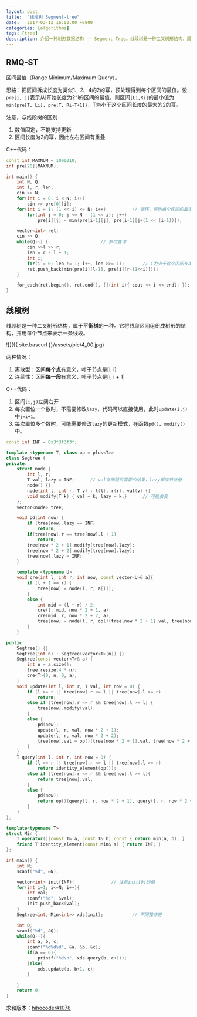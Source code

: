 ```yaml
---
layout: post
title:  "线段树 Segment-tree"
date:   2017-03-12 16:00:00 +0800
categories: [algorithms]
tags: [tree]
description: 介绍一种树形数据结构 —— Segment Tree。线段树是一种二叉树形结构，属于**平衡树**的一种。它将线段区间组织成树形的结构，并用每个节点来表示一条线段。
---
```


## RMQ-ST
区间最值（Range Minimum/Maximum Query）。

思路：把区间拆成长度为类似1、2、4的2的幂，预处理得到每个区间的最值。设`pre[i, j]`表示从j开始长度为2^i的区间的最值，则区间`[Li,Ri]`的最小值为`min{pre[T, Li], pre[T, Ri-T+1]}`，T为小于这个区间长度的最大的2的幂。

注意，与线段树的区别：
1. 数值固定，不能支持更新
2. 区间长度为2的幂，因此左右区间有重叠

C++代码：
~~~cpp
const int MAXNUM = 1000010;
int pre[20][MAXNUM];

int main() {
    int N, Q;
    int l, r, len;
    cin >> N;
    for(int i = 0; i < N; i++)
        cin >> pre[0][i];
    for(int i = 1; (1 << i) <= N; i++)			// 循环，得到每个区间的最值
        for(int j = 0; j <= N - (1 << i); j++)
            pre[i][j] = min(pre[i-1][j], pre[i-1][j+(1 << (i-1))]);

    vector<int> ret;
    cin >> Q;
    while(Q--) {					// 多次查询
        cin >>l >> r;
        len = r - l + 1;
        int i;
        for(i = 0; len != 1; i++, len >>= 1);		// i为小于这个区间长度的最大的2的幂
        ret.push_back(min(pre[i][l-1], pre[i][r-(1<<i)]));
    }

    for_each(ret.begin(), ret.end(), [](int i){ cout << i << endl; });
}
~~~

## 线段树

线段树是一种二叉树形结构，属于**平衡树**的一种。它将线段区间组织成树形的结构，并用每个节点来表示一条线段。

![]({{ site.baseurl }}/assets/pic/4_00.jpg)

两种情况：
1. 离散型：区间**每个点**有意义，叶子节点是[i, i]
2. 连续性：区间**每一段**有意义，叶子节点是[i, i + 1]

C++代码：
1. 区间`[i,j)`左闭右开
2. 每次置位一个数时，不需要修改`lazy`，代码可以直接使用，此时`update(i,j)`中`j=i+1`。
3. 每次置位多个数时，可能需要修改`lazy`的更新模式，在函数`pd()`、`modify()`中。

~~~cpp
const int INF = 0x3f3f3f3f;

template <typename T, class op = plus<T>>
class Segtree {
private:
    struct node {
        int l, r;
        T val, lazy = INF;	    // val存储题目需要的结果，lazy缓存节点值
        node() {}
        node(int l, int r, T v) : l(l), r(r), val(v) {}
        void modify(T k) { val = k; lazy = k;}		// 可能会变
    };
    vector<node> tree;

    void pd(int now) {
        if (tree[now].lazy == INF)
            return;
        if(tree[now].r == tree[now].l + 1)
            return;
        tree[now * 2 + 1].modify(tree[now].lazy);
        tree[now * 2 + 2].modify(tree[now].lazy);
        tree[now].lazy = INF;
    }

    template <typename U>
    void cre(int l, int r, int now, const vector<U>& a){
        if (l + 1 == r) {
            tree[now] = node(l, r, a[l]);
        }
        else {
            int mid = (l + r) / 2;
            cre(l, mid, now * 2 + 1, a);
            cre(mid, r, now * 2 + 2, a);
            tree[now] = node(l, r, op()(tree[now * 2 + 1].val, tree[now * 2 + 2].val));
        }
    }

public:
    Segtree() {}
    Segtree(int n) : Segtree(vector<T>(n)) {}
    Segtree(const vector<T>& a) {
        int n = a.size();
        tree.resize(4 * n);
        cre<T>(0, n, 0, a);
    }
    void update(int l, int r, T val, int now = 0) {
        if (l >= r || tree[now].r <= l || tree[now].l >= r)
            return;
        else if (tree[now].r <= r && tree[now].l >= l) {
            tree[now].modify(val);
        }
        else {
            pd(now);
            update(l, r, val, now * 2 + 1);
            update(l, r, val, now * 2 + 2);
            tree[now].val = op()(tree[now * 2 + 1].val, tree[now * 2 + 2].val);
        }
    }
    T query(int l, int r, int now = 0) {
        if (l >= r || tree[now].r <= l || tree[now].l >= r)
            return identity_element(op());
        else if (tree[now].r <= r && tree[now].l >= l){
            return tree[now].val;
        }
        else {
            pd(now);
            return op()(query(l, r, now * 2 + 1), query(l, r, now * 2 + 2));
        }
    }
};

template<typename T>
struct Min {
    T operator()(const T& a, const T& b) const { return min(a, b); }
    friend T identity_element(const Min& s) { return INF; }
};

int main() {
    int N;
    scanf("%d", &N);

    vector<int> init{INF};				// 注意init[0]的值
    for(int i=1; i<=N; i++){
        int val;
        scanf("%d", &val);
        init.push_back(val);
    }
    Segtree<int, Min<int>> xds(init);			// 不同操作符

    int Q;
    scanf("%d", &Q);
    while(Q--){
        int a, b, c;
        scanf("%d%d%d", &a, &b, &c);
        if(a == 0){
            printf("%d\n", xds.query(b, c+1));
        }else{
            xds.update(b, b+1, c);
        }

    }
    return 0;
}
~~~

求和版本：[hihocoder#1078](http://hihocoder.com/problemset/solution/1262169)


